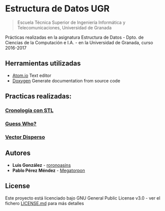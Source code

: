 # Estructura de Datos UGR
> Escuela Técnica Superior de Ingeniería Informática y Telecomunicaciones, Universidad de Granada

Prácticas realizadas en la asignatura Estructura de Datos - Dpto. de Ciencias de la Computación e I.A. - en la Universidad de Granada, curso 2016-2017

## Herramientas utilizadas

- [Atom.io](https://atom.io/) Text editor
- [Doxygen](http://www.doxygen.nl/) Generate documentation from source code

## Practicas realizadas:

### [Cronología con STL](https://github.com/roronoasins/ed-ugr/tree/master/cronologia_stl)

### [Guess Who?](https://github.com/roronoasins/ed-ugr/tree/master/guess_who)

### [Vector Disperso](https://github.com/roronoasins/ed-ugr/tree/master/vectorD)


## Autores
* **Luis González** - [roronoasins](https://github.com/roronoasins)
* **Pablo Pérez Méndez** - [Megatorpon](https://github.com/Megatorpon)

## License
Este proyecto está licenciado bajo GNU General Public License v3.0 - ver el fichero [LICENSE.md](LICENSE.md) para más detalles
